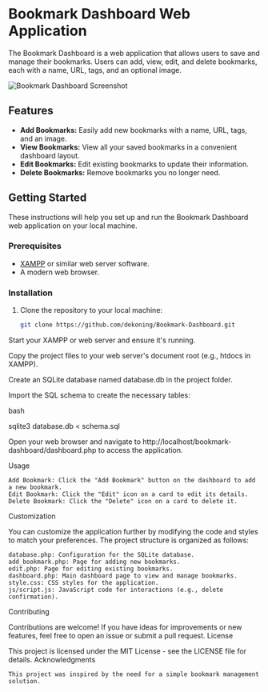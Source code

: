 # Bookmark Dashboard Web Application

The Bookmark Dashboard is a web application that allows users to save and manage their bookmarks. Users can add, view, edit, and delete bookmarks, each with a name, URL, tags, and an optional image.

![Bookmark Dashboard Screenshot](screenshot.png)

## Features

- **Add Bookmarks:** Easily add new bookmarks with a name, URL, tags, and an image.
- **View Bookmarks:** View all your saved bookmarks in a convenient dashboard layout.
- **Edit Bookmarks:** Edit existing bookmarks to update their information.
- **Delete Bookmarks:** Remove bookmarks you no longer need.

## Getting Started

These instructions will help you set up and run the Bookmark Dashboard web application on your local machine.

### Prerequisites

- [XAMPP](https://www.apachefriends.org/index.html) or similar web server software.
- A modern web browser.

### Installation

1. Clone the repository to your local machine:

   ```bash
   git clone https://github.com/dekoning/Bookmark-Dashboard.git

Start your XAMPP or web server and ensure it's running.

Copy the project files to your web server's document root (e.g., htdocs in XAMPP).

Create an SQLite database named database.db in the project folder.

Import the SQL schema to create the necessary tables:

bash

sqlite3 database.db < schema.sql

Open your web browser and navigate to http://localhost/bookmark-dashboard/dashboard.php to access the application.

Usage

    Add Bookmark: Click the "Add Bookmark" button on the dashboard to add a new bookmark.
    Edit Bookmark: Click the "Edit" icon on a card to edit its details.
    Delete Bookmark: Click the "Delete" icon on a card to delete it.

Customization

You can customize the application further by modifying the code and styles to match your preferences. The project structure is organized as follows:

    database.php: Configuration for the SQLite database.
    add_bookmark.php: Page for adding new bookmarks.
    edit.php: Page for editing existing bookmarks.
    dashboard.php: Main dashboard page to view and manage bookmarks.
    style.css: CSS styles for the application.
    js/script.js: JavaScript code for interactions (e.g., delete confirmation).

Contributing

Contributions are welcome! If you have ideas for improvements or new features, feel free to open an issue or submit a pull request.
License

This project is licensed under the MIT License - see the LICENSE file for details.
Acknowledgments

    This project was inspired by the need for a simple bookmark management solution.
